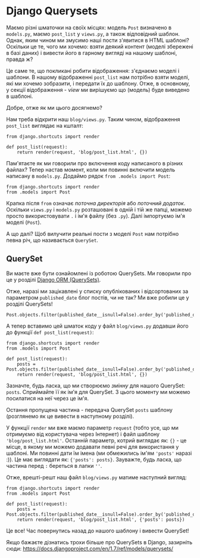 # Django Querysets

Маємо різні шматочки на своїх місцях: модель `Post` визначено в `models.py`, маємо `post_list` у `views.py`, а також відповідний шаблон. Однак, яким чином ми змусимо наші пости з'явитися в HTML шаблоні? Оскільки це те, чого ми хочемо: взяти деякий контент (моделі збережені в базі даних) і вивести його в гарному вигляді на нашому шаблоні, правда ж?

Це саме те, що покликані робити відображення: з'єднаємо моделі і шаблони. В нашому відображенні `post_list` нам потрібно взяти моделі, які ми хочемо зобразити, і передати їх до шаблону. Отже, в основному, у секції відображення - *view* ми вирішуємо що (модель) буде виведено в шаблоні.

Добре, отже як ми цього досягнемо?

Нам треба відкрити наш `blog/views.py`. Таким чином, відображення `post_list` виглядає на кшталт:

    from django.shortcuts import render
    
    def post_list(request):
        return render(request, 'blog/post_list.html', {})
    

Пам'ятаєте як ми говорили про включення коду написаного в різних файлах? Тепер настав момент, коли ми повинні включити модель написану в `models.py`. Додаймо рядок `from .models import Post`:

    from django.shortcuts import render
    from .models import Post
    

Крапка після `from` означає *поточна директорія* або *поточний додаток*. Оскільки `views.py` і `models.py` розташовані в одній і тій же папці, можемо просто використовувати `.` і ім'я файлу (без `.py`). Далі імпортуємо ім'я моделі (`Post`).

А що далі? Щоб вилучити реальні пости з моделі `Post` нам потрібно певна річ, що називається `QuerySet`.

## QuerySet

Ви маєте вже бути ознайомлені із роботою QuerySets. Ми говорили про це у розділі [Django ORM (QuerySets)][1].

 [1]: ../django_orm/README.md

Отже, наразі ми зацікавлені у списку опублікованих і відсортованих за параметром `published_date` блог постів, чи не так? Ми вже робили це у розділі QuerySets!

    Post.objects.filter(published_date__isnull=False).order_by('published_date')
    

А тепер вставимо цей шматок коду у файл `blog/views.py` додавши його до функції `def post_list(request)`:

    from django.shortcuts import render
    from .models import Post
    
    def post_list(request):
        posts = Post.objects.filter(published_date__isnull=False).order_by('published_date')
        return render(request, 'blog/post_list.html', {})
    

Зазначте, будь ласка, що ми створюємо *змінну* для нашого QuerySet: `posts`. Сприймайте її як ім'я для QuerySet. З цього моменту ми можемо посилатися на неї через це ім'я.

Остання пропущена частина - передача QuerySet `posts` шаблону (розглянемо як це вивести в наступному розділі).

У функції `render` ми вже маємо параметр `request` (тобто усе, що ми отримуємо від користувача через Інтернет) і файл шаблону `'blog/post_list.html'`. Останній параметр, котрий виглядає як: `{}` - це місце, в якому ми можемо додавати певні речі для використання у шаблоні. Ми повинні дати їм імена (ми обмежились ім'ям `'posts'` наразі :)). Це має виглядати як: `{'posts': posts}`. Зауважте, будь ласка, що частина перед `:` береться в лапки `''`.

Отже, врешті-решт наш файл `blog/views.py` матиме наступний вигляд:

    from django.shortcuts import render
    from .models import Post
    
    def post_list(request):
        posts = Post.objects.filter(published_date__isnull=False).order_by('published_date')
        return render(request, 'blog/post_list.html', {'posts': posts})
    

Це все! Час повернутись назад до нашого шаблону і вивести QuerySet!

Якщо бажаєте дізнатись трохи більше про QuerySets в Django, зазирніть сюди: https://docs.djangoproject.com/en/1.7/ref/models/querysets/
